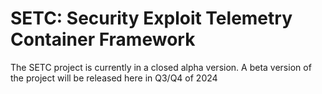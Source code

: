 # SETC: Security Exploit Telemetry Container Framework
The SETC project is currently in a closed alpha version. A beta version of the project will be released here in Q3/Q4 of 2024
